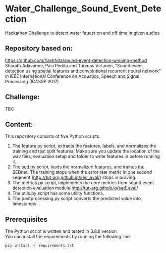 # Water_Challenge_Sound_Event_Detection
Hackathon Challenge to detect water faucet on and off time in given audios 

## Repository based on: 
https://github.com/YashNita/sound-event-detection-winning-method \
Sharath Adavanne, Pasi Pertila and Tuomas Virtanen, "Sound event detection using spatial features and convolutional recurrent neural network" in IEEE International Conference on Acoustics, Speech and Signal Processing (ICASSP 2017) 

## Challenge: 
TBC

## Content:
This repository consists of five Python scripts.
1. The feature.py script, extracts the features, labels, and normalizes the training and test split features. Make sure you update the location of the wav files, evaluation setup and folder to write features in before running it.
2. The sed.py script, loads the normalized features, and traines the SEDnet. The training stops when the error rate metric in one second segment (http://tut-arg.github.io/sed_eval/) stops improving.
3. The metrics.py script, implements the core metrics from sound event detection evaluation module http://tut-arg.github.io/sed_eval/
4. The utils.py script has some utility functions.
5. The postprocessing.py script converts the predicted value into timestamps 

## Prerequisites
The Python script is written and tested in 3.8.8 version. \
You can install the requirements by running the following line:
```
pip install -r requirements.txt
```

